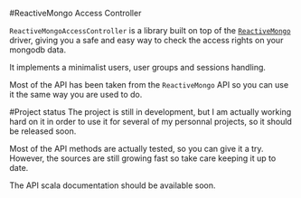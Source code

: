 #ReactiveMongo Access Controller

`ReactiveMongoAccessController` is a library built on top of the [`ReactiveMongo`](https://github.com/ReactiveMongo/ReactiveMongo) driver, giving you a safe and easy way to check the access rights on your mongodb data.

It implements a minimalist users, user groups and sessions handling.

Most of the API has been taken from the `ReactiveMongo` API so you can use it the same way you are used to do.

#Project status
The project is still in development, but I am actually working hard on it in order to use it for several of my personnal projects, so it should be released soon.

Most of the API methods are actually tested, so you can give it a try. However, the sources are still growing fast so take care keeping it up to date.

The API scala documentation should be available soon.
